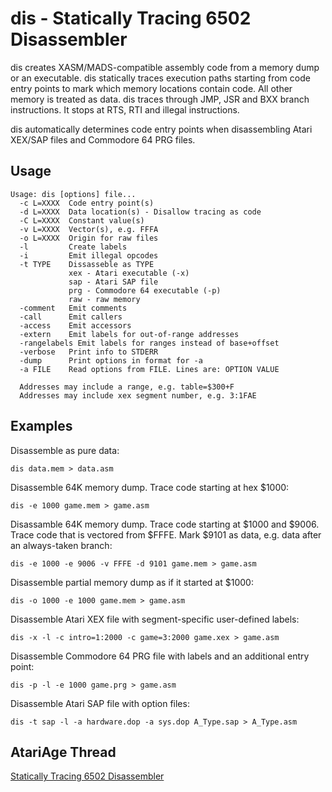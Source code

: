 dis - Statically Tracing 6502 Disassembler
==========================================

dis creates XASM/MADS-compatible assembly code from a memory dump or an
executable. dis statically traces execution paths starting from code entry
points to mark which memory locations contain code. All other memory is treated
as data. dis traces through JMP, JSR and BXX branch instructions. It stops at
RTS, RTI and illegal instructions.

dis automatically determines code entry points when disassembling Atari XEX/SAP
files and Commodore 64 PRG files.

Usage
-----

    Usage: dis [options] file...
      -c L=XXXX  Code entry point(s)
      -d L=XXXX  Data location(s) - Disallow tracing as code
      -C L=XXXX  Constant value(s)
      -v L=XXXX  Vector(s), e.g. FFFA
      -o L=XXXX  Origin for raw files
      -l         Create labels
      -i         Emit illegal opcodes
      -t TYPE    Dissasseble as TYPE
                 xex - Atari executable (-x)
                 sap - Atari SAP file
                 prg - Commodore 64 executable (-p)
                 raw - raw memory
      -comment   Emit comments
      -call      Emit callers
      -access    Emit accessors
      -extern    Emit labels for out-of-range addresses
      -rangelabels Emit labels for ranges instead of base+offset
      -verbose   Print info to STDERR
      -dump      Print options in format for -a
      -a FILE    Read options from FILE. Lines are: OPTION VALUE
    
      Addresses may include a range, e.g. table=$300+F
      Addresses may include xex segment number, e.g. 3:1FAE

Examples
--------

Disassemble as pure data:

    dis data.mem > data.asm

Disassemble 64K memory dump. Trace code starting at hex $1000:

    dis -e 1000 game.mem > game.asm

Disassamble 64K memory dump. Trace code starting at $1000 and $9006. Trace code
that is vectored from $FFFE. Mark $9101 as data, e.g. data after an
always-taken branch:

    dis -e 1000 -e 9006 -v FFFE -d 9101 game.mem > game.asm

Disassemble partial memory dump as if it started at $1000:

    dis -o 1000 -e 1000 game.mem > game.asm

Disassemble Atari XEX file with segment-specific user-defined labels:

    dis -x -l -c intro=1:2000 -c game=3:2000 game.xex > game.asm

Disassemble Commodore 64 PRG file with labels and an additional entry point:

    dis -p -l -e 1000 game.prg > game.asm

Disassemble Atari SAP file with option files:

    dis -t sap -l -a hardware.dop -a sys.dop A_Type.sap > A_Type.asm

AtariAge Thread
---------------

[Statically Tracing 6502 Disassembler](http://atariage.com/forums/topic/232658-statically-tracing-6502-disassembler/)
